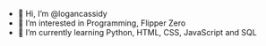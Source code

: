 - 👋 Hi, I’m @logancassidy
- 👀 I’m interested in Programming, Flipper Zero
- 🌱 I’m currently learning Python, HTML, CSS, JavaScript and SQL


